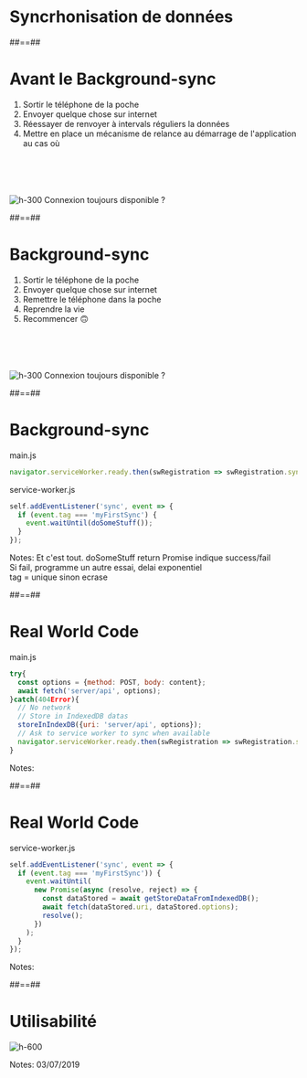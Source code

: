 <!-- .slide: class="transition bg-blue" -->

# Syncrhonisation de données

##==##

# Avant le Background-sync

1. Sortir le téléphone de la poche
1. Envoyer quelque chose sur internet
1. Réessayer de renvoyer à intervals réguliers la données
1. Mettre en place un mécanisme de relance au démarrage de l'application au cas où

<br /><br /><br /><br />
![h-300](./assets/images/wifi_no-wifi.png)
Connexion toujours disponible ?

##==##

<!-- .slide: class="full-center" -->

# Background-sync

1. Sortir le téléphone de la poche
1. Envoyer quelque chose sur internet
1. Remettre le téléphone dans la poche
1. Reprendre la vie
1. Recommencer 🙃

<br /><br /><br /><br />
![h-300](./assets/images/wifi_no-wifi.png)
Connexion toujours disponible ?

##==##

<!-- .slide: class="with-code" -->

# Background-sync

main.js

```javascript
navigator.serviceWorker.ready.then(swRegistration => swRegistration.sync.register('myFirstSync'));
```

<!-- .element: class="big-code" -->

service-worker.js

```javascript
self.addEventListener('sync', event => {
  if (event.tag === 'myFirstSync') {
    event.waitUntil(doSomeStuff());
  }
});
```

<!-- .element: class="big-code" -->

Notes:
Et c'est tout.
doSomeStuff return Promise indique success/fail<br/>
Si fail, programme un autre essai, delai exponentiel<br/>
tag = unique sinon ecrase

##==##

<!-- .slide: class="with-code" -->

# Real World Code

main.js

```javascript
try{
  const options = {method: POST, body: content};
  await fetch('server/api', options);
}catch(404Error){
  // No network
  // Store in IndexedDB datas
  storeInIndexDB({uri: 'server/api', options});
  // Ask to service worker to sync when available
  navigator.serviceWorker.ready.then(swRegistration => swRegistration.sync.register('myFirstSync');
}
```

Notes:

##==##

<!-- .slide: class="with-code" -->

# Real World Code

service-worker.js

```javascript
self.addEventListener('sync', event => {
  if (event.tag === 'myFirstSync')) {
    event.waitUntil(
      new Promise(async (resolve, reject) => {
        const dataStored = await getStoreDataFromIndexedDB();
        await fetch(dataStored.uri, dataStored.options);
        resolve();
      })
    );
  }
});
```

Notes:

##==##

# Utilisabilité

![h-600](./assets/images/caniuse-background-sync.png)

Notes: 03/07/2019
